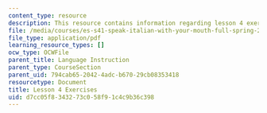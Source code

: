 ```yaml
---
content_type: resource
description: This resource contains information regarding lesson 4 exercises.
file: /media/courses/es-s41-speak-italian-with-your-mouth-full-spring-2012/d7cc05f8343273c058f91c4c9b36c398_MITES_S41S12_lesson4Exerci.pdf
file_type: application/pdf
learning_resource_types: []
ocw_type: OCWFile
parent_title: Language Instruction
parent_type: CourseSection
parent_uid: 794cab65-2042-4adc-b670-29cb08353418
resourcetype: Document
title: Lesson 4 Exercises
uid: d7cc05f8-3432-73c0-58f9-1c4c9b36c398
---
```

